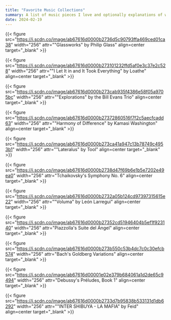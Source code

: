 ```yaml
---
title: "Favorite Music Collections"
summary: A list of music pieces I love and optionally explanations of why.
date: 2024-02-19
---
```


{{< figure src="https://i.scdn.co/image/ab67616d0000b2736d5c90793ffa469ced01ca38" width="256" attr="\"Glassworks\" by Philip Glass" align=center target="_blank" >}}

{{< figure src="https://i.scdn.co/image/ab67616d0000b273101232ffd5af0e3c37e2c528" width="256" attr="\"I Let It in and It Took Everything\" by Loathe" align=center target="_blank" >}}

{{< figure src="https://i.scdn.co/image/ab67616d0000b273cab935f4386e58f05a9705bc" width="256" attr="\"Explorations\" by the Bill Evans Trio" align=center target="_blank" >}}

{{< figure src="https://i.scdn.co/image/ab67616d0000b27372860516f7f2c5aecfcadd63" width="256" attr="\"Harmony of Difference\" by Kamasi Washington" align=center target="_blank" >}}

{{< figure src="https://i.scdn.co/image/ab67616d0000b273ca41a947c13b78749c4953b1" width="256" attr="\"Lateralus\" by Tool" align=center target="_blank" >}}

{{< figure src="https://i.scdn.co/image/ab67616d0000b2738d47f69b6e1b5e7202e49ea0" width="256" attr="Tchaikovsky's Symphony No. 6" align=center target="_blank" >}}

{{< figure src="https://i.scdn.co/image/ab67616d0000b2732a05b124cd97397315615e22" width="256" attr="\"Voluma\" by León Larregui" align=center target="_blank" >}}

{{< figure src="https://i.scdn.co/image/ab67616d0000b27352cd51946404b5ef1f923140" width="256" attr="Piazzolla's Suite del Ángel" align=center target="_blank" >}}

{{< figure src="https://i.scdn.co/image/ab67616d0000b273b550c53b4dc7c0c30efcb574" width="256" attr="Bach's Goldberg Variations" align=center target="_blank" >}}

{{< figure src="https://i.scdn.co/image/ab67616d00001e02e379b684061a1d2de65c9494" width="256" attr="Debussy's Préludes, Book 1" align=center target="_blank" >}}

{{< figure src="https://i.scdn.co/image/ab67616d0000b2733d7b95838b533131d1db6292" width="256" attr="\"INTER SHIBUYA - LA MAFIA\" by Feid" align=center target="_blank" >}}
